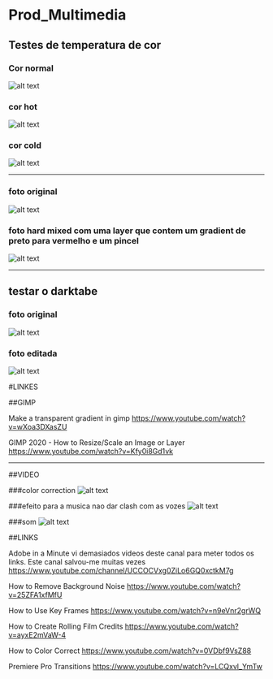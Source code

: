 # Prod_Multimedia

## Testes de temperatura de cor

### Cor normal
![alt text](sea_liao_og.jpg)

### cor hot
![alt text](sea_liao_hot.png)

### cor cold
![alt text](sea_liao_never_hot.jpg)

--------------------------------------------------------------------------------------

### foto original
![alt text](cursed_ferret_og.jpg)

### foto hard mixed com uma layer que contem um gradient de preto para vermelho e um pincel
![alt text](cursed_ferret_onshrooms.jpg)

---------------------------------------------------------------------------------------

## testar o darktabe

###  foto original
![alt text](Shroom.jpg)

### foto editada
![alt text](shroomy.jpg)


#LINKES

##GIMP

Make a transparent gradient in gimp
https://www.youtube.com/watch?v=wXoa3DXasZU

GIMP 2020 - How to Resize/Scale an Image or Layer
https://www.youtube.com/watch?v=Kfy0i8Gd1vk

---------------------------------------------------------------------------------------

##VIDEO

###color correction
![alt text](color.png)

###efeito para a musica nao dar clash com as vozes
![alt text](music.png)

###som
![alt text](som.png)

##LINKS

Adobe in a Minute 
vi demasiados videos deste canal para meter todos os links. Este canal salvou-me muitas vezes
https://www.youtube.com/channel/UCCOCVxg0ZiLo6GQ0xctkM7g

How to Remove Background Noise
https://www.youtube.com/watch?v=25ZFA1xfMfU

How to Use Key Frames
https://www.youtube.com/watch?v=n9eVnr2grWQ

How to Create Rolling Film Credits
https://www.youtube.com/watch?v=ayxE2mVaW-4

How to Color Correct
https://www.youtube.com/watch?v=0VDbf9VsZ88

Premiere Pro Transitions
https://www.youtube.com/watch?v=LCQxvl_YmTw
